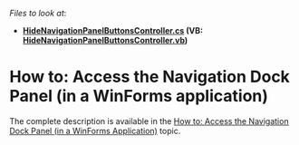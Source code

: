 <!-- default file list -->
*Files to look at*:

* **[HideNavigationPanelButtonsController.cs](./CS/Solution43.Module.Win/Controllers/HideNavigationPanelButtonsController.cs) (VB: [HideNavigationPanelButtonsController.vb](./VB/Solution43.Module.Win/Controllers/HideNavigationPanelButtonsController.vb))**
<!-- default file list end -->
# How to: Access the Navigation Dock Panel (in a WinForms application)


The complete description is available in the <a href="http://help.devexpress.com/#eXpressAppFramework/CustomDocument114550">How to: Access the Navigation Dock Panel (in a WinForms Application)</a> topic.

<br/>


